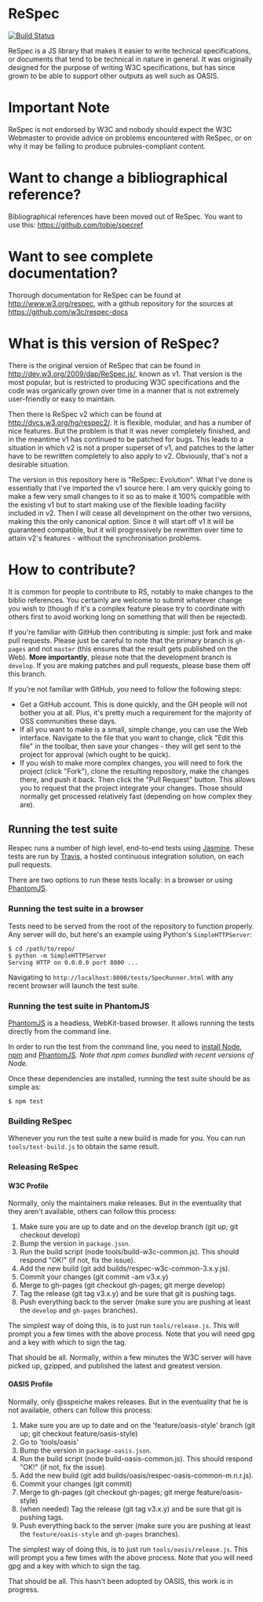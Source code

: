 ReSpec
======
[![Build Status](https://travis-ci.org/w3c/respec.png?branch=develop)](https://travis-ci.org/w3c/respec)

ReSpec is a JS library that makes it easier to write technical specifications, or documents
that tend to be technical in nature in general. It was originally designed for the purpose
of writing W3C specifications, but has since grown to be able to support other outputs as
well such as OASIS.

Important Note
==============

ReSpec is not endorsed by W3C and nobody should expect the W3C Webmaster to provide advice on
problems encountered with ReSpec, or on why it may be failing to produce pubrules-compliant
content.

Want to change a bibliographical reference?
===========================================

Bibliographical references have been moved out of ReSpec. You want to use this:
https://github.com/tobie/specref

Want to see complete documentation?
===================================

Thorough documentation for ReSpec can be found at http://www.w3.org/respec, with a github repository
for the sources at https://github.com/w3c/respec-docs

What is this version of ReSpec?
===============================

There is the original version of ReSpec that can be found in http://dev.w3.org/2009/dap/ReSpec.js/,
known as v1. That version is the most popular, but is restricted to producing W3C specifications
and the code was organically grown over time in a manner that is not extremely user-friendly or
easy to maintain.

Then there is ReSpec v2 which can be found at http://dvcs.w3.org/hg/respec2/. It is flexible,
modular, and has a number of nice features. But the problem is that it was never completely
finished, and in the meantime v1 has continued to be patched for bugs. This leads to a situation in
which v2 is not a proper superset of v1, and patches to the latter have to be rewritten completely
to also apply to v2. Obviously, that's not a desirable situation.

The version in this repository here is "ReSpec: Evolution". What I've done is essentially that I've
imported the v1 source here. I am very quickly going to make a few very small changes to it so as to
make it 100% compatible with the existing v1 but to start making use of the flexible loading
facility included in v2. Then I will cease all development on the other two versions, making this
the only canonical option. Since it will start off v1 it will be guaranteed compatible, but it will
progressively be rewritten over time to attain v2's features - without the synchronisation problems.

How to contribute?
==================

It is common for people to contribute to RS, notably to make changes to the biblio references. You
certainly are welcome to submit whatever change you wish to (though if it's a complex feature please
try to coordinate with others first to avoid working long on something that will then be rejected).

If you're familiar with GitHub then contributing is simple: just fork and make pull requests. Please
just be careful to note that the primary branch is `gh-pages` and not `master` (this ensures that
the result gets published on the Web). **More importantly**, please note that the development branch
is `develop`. If you are making patches and pull requests, please base them off this branch.

If you're not familiar with GitHub, you need to follow the following steps:

* Get a GitHub account. This is done quickly, and the GH people will not bother you at all. Plus,
  it's pretty much a requirement for the majority of OSS communities these days.
* If all you want to make is a small, simple change, you can use the Web interface. Navigate to the
  file that you want to change, click "Edit this file" in the toolbar, then save your changes - they
  will get sent to the project for approval (which ought to be quick).
* If you wish to make more complex changes, you will need to fork the project (click "Fork"), clone
  the resulting repository, make the changes there, and push it back. Then click the "Pull Request"
  button. This allows you to request that the project integrate your changes. Those should normally
  get processed relatively fast (depending on how complex they are).

Running the test suite
----------------------

Respec runs a number of high level, end-to-end tests using [Jasmine][jasmine]. These tests are
run by [Travis][travis], a hosted continuous integration solution, on each pull requests.

There are two options to run these tests locally: in a browser or using [PhantomJS][phantomjs].

### Running the test suite in a browser

Tests need to be served from the root of the repository to function properly. Any server will do,
but here's an example using Python's `SimpleHTTPServer`:

```
$ cd /path/to/repo/
$ python -m SimpleHTTPServer
Serving HTTP on 0.0.0.0 port 8000 ...
```

Navigating to `http://localhost:8000/tests/SpecRunner.html` with any recent browser will launch the
test suite.

### Running the test suite in PhantomJS

[PhantomJS][phantomjs] is a headless, WebKit-based browser. It allows running the tests directly
from the command line.

In order to run the test from the command line, you need to [install Node][install-node], [npm][npm]
and [PhantomJS][install-phjs]. _Note that npm comes bundled with recent versions of Node._

Once these dependencies are installed, running the test suite should be as simple as:

```
$ npm test
```


[jasmine]: http://pivotal.github.io/jasmine/
[travis]: https://travis-ci.org/w3c/respec
[phantomjs]: http://phantomjs.org/
[install-phjs]: http://phantomjs.org/download.html
[install-node]: http://nodejs.org/download/
[npm]: https://npmjs.org/

### Building ReSpec

Whenever you run the test suite a new build is made for you. You can run `tools/test-build.js` to
obtain the same result.

### Releasing ReSpec

#### W3C Profile

Normally, only the maintainers make releases. But in the eventuality that they aren't available, others
can follow this process:

1. Make sure you are up to date and on the develop branch (git up; git checkout develop)
2. Bump the version in `package.json`.
3. Run the build script (node tools/build-w3c-common.js). This should respond "OK!" (if not, fix the
   issue).
4. Add the new build (git add builds/respec-w3c-common-3.x.y.js).
5. Commit your changes (git commit -am v3.x.y)
6. Merge to gh-pages (git checkout gh-pages; git merge develop)
7. Tag the release (git tag v3.x.y) and be sure that git is pushing tags.
8. Push everything back to the server (make sure you are pushing at least the `develop` and
   `gh-pages` branches).

The simplest way of doing this, is to just run `tools/release.js`. This will prompt you a few times
with the above process. Note that you will need gpg and a key with which to sign the tag.

That should be all. Normally, within a few minutes the W3C server will have picked up, gzipped, and
published the latest and greatest version.

#### OASIS Profile

Normally, only @sspeiche makes releases. But in the eventuality that he is not available, others
can follow this process:

1. Make sure you are up to date and on the 'feature/oasis-style' branch (git up; git checkout feature/oasis-style)
2. Go to 'tools/oasis'
3. Bump the version in `package-oasis.json`.
4. Run the build script (node build-oasis-common.js). This should respond "OK!" (if not, fix the
   issue).
5. Add the new build (git add builds/oasis/respec-oasis-common-m.n.r.js).
6. Commit your changes (git commit)
7. Merge to gh-pages (git checkout gh-pages; git merge feature/oasis-style)
8. (when needed) Tag the release (git tag v3.x.y) and be sure that git is pushing tags.
9. Push everything back to the server (make sure you are pushing at least the `feature/oasis-style` and
   `gh-pages` branches).

The simplest way of doing this, is to just run `tools/oasis/release.js`. This will prompt you a few times
with the above process. Note that you will need gpg and a key with which to sign the tag.

That should be all. This hasn't been adopted by OASIS, this work is in progress.

